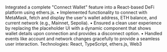 Integrated a complete "Connect Wallet" feature into a React-based DeFi platform using ethers.js.
• Implemented functionality to connect with MetaMask, fetch and display the user's wallet address, ETH balance, and current network (e.g., Mainnet, Sepolia).
• Ensured a clean user experience by replacing the placeholder UI with a dynamic component that shows wallet details upon connection and provides a disconnect option.
• Handled events like account and network changes gracefully to provide a seamless user interaction.
Technologies: React, TypeScript, ethers.js, Web3
